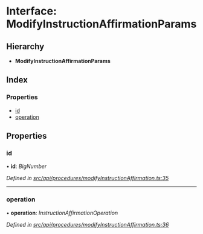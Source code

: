 # Interface: ModifyInstructionAffirmationParams

## Hierarchy

* **ModifyInstructionAffirmationParams**

## Index

### Properties

* [id](modifyinstructionaffirmationparams.md#id)
* [operation](modifyinstructionaffirmationparams.md#operation)

## Properties

###  id

• **id**: *BigNumber*

*Defined in [src/api/procedures/modifyInstructionAffirmation.ts:35](https://github.com/PolymathNetwork/polymesh-sdk/blob/38ee8078/src/api/procedures/modifyInstructionAffirmation.ts#L35)*

___

###  operation

• **operation**: *InstructionAffirmationOperation*

*Defined in [src/api/procedures/modifyInstructionAffirmation.ts:36](https://github.com/PolymathNetwork/polymesh-sdk/blob/38ee8078/src/api/procedures/modifyInstructionAffirmation.ts#L36)*
